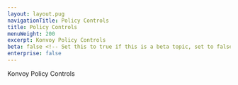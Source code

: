 ```yaml
---
layout: layout.pug
navigationTitle: Policy Controls
title: Policy Controls
menuWeight: 200
excerpt: Konvoy Policy Controls
beta: false <!-- Set this to true if this is a beta topic, set to false or remove otherwise. -->
enterprise: false
---
```

Konvoy Policy Controls
